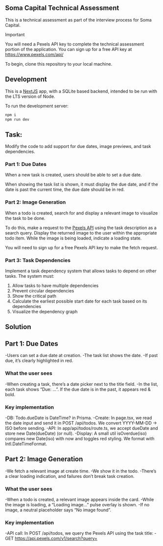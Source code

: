 ## Soma Capital Technical Assessment

This is a technical assessment as part of the interview process for Soma Capital.

> [!IMPORTANT]  
> You will need a Pexels API key to complete the technical assessment portion of the application. You can sign up for a free API key at https://www.pexels.com/api/  

To begin, clone this repository to your local machine.

## Development

This is a [NextJS](https://nextjs.org) app, with a SQLite based backend, intended to be run with the LTS version of Node.

To run the development server:

```bash
npm i
npm run dev
```

## Task:

Modify the code to add support for due dates, image previews, and task dependencies.

### Part 1: Due Dates 

When a new task is created, users should be able to set a due date.

When showing the task list is shown, it must display the due date, and if the date is past the current time, the due date should be in red.

### Part 2: Image Generation 

When a todo is created, search for and display a relevant image to visualize the task to be done. 

To do this, make a request to the [Pexels API](https://www.pexels.com/api/) using the task description as a search query. Display the returned image to the user within the appropriate todo item. While the image is being loaded, indicate a loading state.

You will need to sign up for a free Pexels API key to make the fetch request. 

### Part 3: Task Dependencies

Implement a task dependency system that allows tasks to depend on other tasks. The system must:

1. Allow tasks to have multiple dependencies
2. Prevent circular dependencies
3. Show the critical path
4. Calculate the earliest possible start date for each task based on its dependencies
5. Visualize the dependency graph

## Solution

## Part 1: Due Dates
-Users can set a due date at creation.
-The task list shows the date.
-If past due, it’s clearly highlighted in red.

### What the user sees
-When creating a task, there’s a date picker next to the title field.
-In the list, each task shows “Due: …”. If the due date is in the past, it appears red & bold.

### Key implementation
-DB: Todo.dueDate is DateTime? in Prisma.
-Create: In page.tsx, we read the date input and send it in POST /api/todos.
We convert YYYY-MM-DD → ISO before sending.
-API: In app/api/todos/route.ts, we accept dueDate and store new Date(dueDate) (or null).
-Display: A small util isOverdue(iso) compares new Date(iso) with now and toggles red styling. We format with Intl.DateTimeFormat.

## Part 2: Image Generation
-We fetch a relevant image at create time.
-We show it in the todo.
-There’s a clear loading indication, and failures don’t break task creation.

### What the user sees
-When a todo is created, a relevant image appears inside the card.
-While the image is loading, a “Loading image…” pulse overlay is shown.
-If no image, a neutral placeholder says “No image found”.

### Key implementation
-API call: In POST /api/todos, we query the Pexels API using the task title:
    -GET https://api.pexels.com/v1/search?query=<title>&per_page=1
    -Header: Authorization: <PEXELS_API_KEY>
    -We pick photo.src.medium/large as imageUrl.
    -If Pexels fails, we still create the task (image optional).

-Client loading state:
    -imgLoading: Record<number, boolean> keyed by task id.
    -We set it true for items with imageUrl until onLoad/onError fires.

-Lazy load: <img loading="lazy" … /> for perf.

## Part 3: Task Dependencies

### What the user sees
-Each task card has a “Add dependency” dropdown to select predecessors (“must finish before this starts”).
-A “Depends on:” line lists current predecessors with a ✕ to remove.
-The Dependency Graph shows tasks as nodes and arrows from predecessor → successor:
    -Critical path nodes/edges are red; others are dark gray/black.
    -A legend clarifies normal (black) vs critical (red).
-Each card shows ES / EF / Slack and a CRITICAL chip when slack = 0.

## Server logic (CPM + cycle prevention)

### Routes

-POST /api/dependencies — add an edge; rejects cycles.
-DELETE /api/dependencies — remove an edge.
-GET /api/plan — returns:
    -tasks with ES/EF/LS/LF/slack/isCritical,
    -edges,
    -project start/finish and duration.

### Scheduling utils (/lib/scheduling.ts)

-topoSort: Kahn’s algorithm → throws if cycle.
-wouldCreateCycle(nodes, edges, candidate): tests a new edge.
-cpm(nodes, edges): Critical Path Method
    -Forward pass → ES/EF
    -Backward pass → LS/LF
    -Slack = LS − ES, isCritical = slack === 0
-We compute in days, then map to real dates using the earliest createdAt as project start (can be swapped to a fixed date if you prefer).

## UI (graph + editor + layout)

-Duration field in the Add form (durationDays) so CPM has real durations.
-Task cards show ES/EF/Slack and CRITICAL when applicable.
-Dropdown adds dependencies; server blocks circular links gracefully with an error.
-Graph: Custom SVG renderer
    -Automatic layering (sources → sinks).
    -Rotated arrowheads that end outside node borders.
    -Critical path colored red (nodes & edges); normal edges black/gray.
    -Legend uses black (normal) and red (critical).
-Modern layout
    -Sticky graph panel on the left, task list on the right (responsive).
    -Reliable sticky offset using measured header height (no initial jump).
    -Removed accidental white-on-white and invisible dropdown text.

## Overall

-Multiple dependencies: via Dependency rows (many predecessors).
-Prevent circular dependencies: wouldCreateCycle + topoSort on each POST.
-Show the critical path: CPM marks zero-slack tasks and the graph highlights them.
-Earliest possible start: ES computed from predecessors and mapped to dates.
-Visualize the graph: SVG DAG with arrows, colors, legend.

## Quick demo scenario (to verify)

-Create tasks: Design (4d), Backend (3d), Frontend (2d), Launch (1d).

-Add deps:

        -Backend ← Design
        -Frontend ← Design
        -Launch ← Backend
        -Launch ← Frontend

-You’ll see:

        -Critical path: Design → Backend → Launch (8d).
        -Frontend branch has Slack 1d.   
        -Graph shows two arrows into Launch; critical chain in red.

